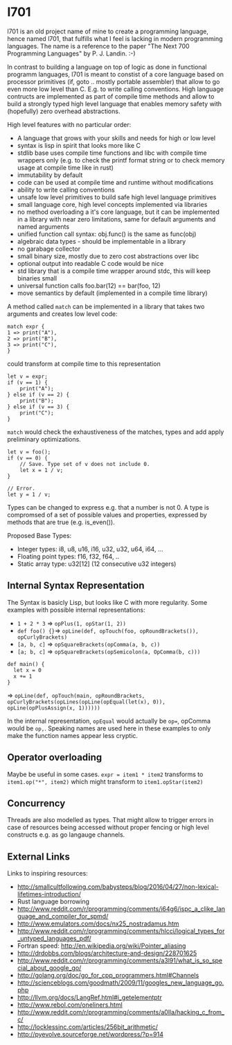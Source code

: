 # l701

l701 is an old project name of mine to create a programming language, hence named l701, that fulfills what I feel is lacking in modern programming languages.
The name is a reference to the paper "The Next 700 Programming Languages" by P. J. Landin. :-)

ln contrast to building a language on top of logic as done in functional programm languages,
l701 is meant to constist of a core language based on processor primitives (if, goto .. mostly portable assembler) that allow to go even more low level than C. E.g. to write calling conventions.
High language contructs are implemented as part of compile time methods and allow to build a strongly typed high level language that enables memory safety with (hopefully) zero overhead abstractions.

High level features with no particular order:

- A language that grows with your skills and needs for high or low level
- syntax is lisp in spirit that looks more like C
- stdlib base uses compile time functions and libc with compile time wrappers only (e.g. to check the printf format string or to check memory usage at compile time like in rust)
- immutability by default
- code can be used at compile time and runtime without modifications
- ability to write calling conventions
- unsafe low level primitives to build safe high level language primitives
- small language core, high level concepts implemented via libraries
- no method overloading a it's core language, but it can be implemented in a library with near zero limitations, same for default arguments and named arguments
- unified function call syntax: obj.func() is the same as func(obj)
- algebraic data types - should be implementable in a library
- no garabage collector
- small binary size, mostly due to zero cost abstractions over libc
- optional output into readable C code would be nice
- std library that is a compile time wrapper around stdc, this will keep binaries small
- universal function calls foo.bar(12) == bar(foo, 12)
- move semantics by default (implemented in a compile time library)

A method called `match` can be implemented in a library that takes two arguments and creates low level code:
```
match expr {
1 => print("A"),
2 => print("B"),
3 => print("C"),
}
```
could transform at compile time to this representation
```
let v = expr;
if (v == 1) {
	print("A");
} else if (v == 2) {
	print("B");
} else if (v == 3) {
	print("C");
}
```

`match` would check the exhaustiveness of the matches, types and add apply preliminary optimizations.

```
let v = foo();
if (v == 0) {
	// Save. Type set of v does not include 0. 
	let x = 1 / v;
}

// Error.
let y = 1 / v;
```
Types can be changed to express e.g. that a number is not 0.
A type is compromsed of a set of possible values and properties, expressed by methods that are true (e.g. is_even()).


Proposed Base Types:
* Integer types: i8, u8, u16, i16, u32, u32, u64, i64, ...
* Floating point types: f16, f32, f64, ..
* Static array type: u32[12] (12 consecutive u32 integers)

## Internal Syntax Representation

The Syntax is basicly Lisp, but looks like C with more regularity.
Some examples with possible internal representations:

* `1 + 2 * 3` => `opPlus(1, opStar(1, 2))`
* `def foo() {}`=> `opLine(def, opTouch(foo, opRoundBrackets()), opCurlyBrackets)`
* `[a, b, c]` => `opSquareBrackets(opComma(a, b, c))`
* `[a; b, c]` => `opSquareBrackets(opSemicolon(a, OpComma(b, c)))`

```
def main() {
  let x = 0
  x += 1
}
```
=>
`opLine(def, opTouch(main, opRoundBrackets, opCurlyBrackets(opLines(opLine(opEqual(let(x), 0)), opLine(opPlusAssign(x, 1))))))`

In the internal representation, `opEqual` would actually be `op=`, opComma would be `op,`.
Speaking names are used here in these examples to only make the function names appear less cryptic.

## Operator overloading
Maybe be useful in some cases.
`expr = item1 * item2` transforms to `item1.op("*", item2)` which might transform to `item1.opStar(item2)`

## Concurrency
Threads are also modelled as types. That might allow to trigger errors in case of resources being accessed without proper fencing or high level constructs e.g. as  go langauge channels.

## External Links

Links to inspiring resources:
* http://smallcultfollowing.com/babysteps/blog/2016/04/27/non-lexical-lifetimes-introduction/
* Rust language borrowing
* http://www.reddit.com/r/programming/comments/i64g6/ispc_a_clike_language_and_compiler_for_spmd/
* http://www.emulators.com/docs/nx25_nostradamus.htm
* http://www.reddit.com/r/programming/comments/hlcci/logical_types_for_untyped_languages_pdf/
* Fortran speed: http://en.wikipedia.org/wiki/Pointer_aliasing
* http://drdobbs.com/blogs/architecture-and-design/228701625
* http://www.reddit.com/r/programming/comments/a3l91/what_is_so_special_about_google_go/
* http://golang.org/doc/go_for_cpp_programmers.html#Channels
* http://scienceblogs.com/goodmath/2009/11/googles_new_language_go.php
* http://llvm.org/docs/LangRef.html#i_getelementptr
* http://www.rebol.com/oneliners.html
* http://www.reddit.com/r/programming/comments/a0lla/hacking_c_from_c/
* http://locklessinc.com/articles/256bit_arithmetic/
* http://pyevolve.sourceforge.net/wordpress/?p=914